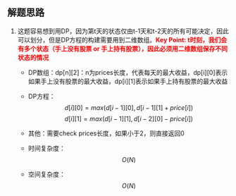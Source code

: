 ## 解题思路

1. 这题容易想到用DP，因为第t天的状态仅由t-1天和t-2天的所有可能决定，因此可以划分，但是DP方程的构建需要用到二维数组。**<font color="red">Key Point: t时刻，我们会有多个状态（手上没有股票 or 手上持有股票），因此必须用二维数组保存不同状态的情况</font>**
    + DP数组：dp[n][2]：n为prices长度，代表每天的最大收益，dp[i][0]表示如果手上没有股票的最大收益，dp[i][1]表示如果手上持有股票的最大收益
    + DP方程：
            $$d[i][0] = max(d[i-1][0], d[i-1][1] + price[i])$$
            $$d[i][1] = max(d[i-1][1], d[i-2][0] - price[i])$$
    + 其他：需要check prices长度，如果小于2，则直接返回0

    + 时间复杂度：$$O(N)$$
    + 空间复杂度：$$O(N)$$